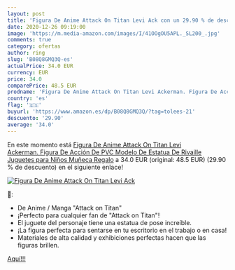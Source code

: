 ```yaml
---
layout: post
title: 'Figura De Anime Attack On Titan Levi Ack con un 29.90 % de descuento'
date: 2020-12-26 09:19:00
image: 'https://m.media-amazon.com/images/I/41OOgOU5APL._SL200_.jpg'
comments: true
category: ofertas
author: ring
slug: 'B08Q8GMQ3Q-es'
actualPrice: 34.0 EUR
currency: EUR
price: 34.0
comparePrice: 48.5 EUR
prodname: 'Figura De Anime Attack On Titan Levi Ackerman. Figura De Acción De PVC Modelo De Estatua De Rivaille Juguetes para Niños Muñeca Regalo'
country: 'es'
flag: '🇪🇸'
buyurl: 'https://www.amazon.es/dp/B08Q8GMQ3Q/?tag=tolees-21'
descuento: '29.90'
average: '34.0'
---
```


En este momento está [Figura De Anime Attack On Titan Levi Ackerman. Figura De Acción De PVC Modelo De Estatua De Rivaille Juguetes para Niños Muñeca Regalo](https://www.amazon.es/dp/B08Q8GMQ3Q/?tag=tolees-21) a 34.0 EUR (original: 48.5 EUR) (29.90 %  de descuento) en el siguiente enlace!

[![Figura De Anime Attack On Titan Levi Ack](https://m.media-amazon.com/images/I/41OOgOU5APL._SL200_.jpg)](https://www.amazon.es/dp/B08Q8GMQ3Q/?tag=tolees-21)

🔎:

- De Anime / Manga "Attack on Titan"
- ¡Perfecto para cualquier fan de "Attack on Titan"!
- El juguete del personaje tiene una estatua de pose increíble.
- ¡La figura perfecta para sentarse en tu escritorio en el trabajo o en casa!
- Materiales de alta calidad y exhibiciones perfectas hacen que las figuras brillen.

[Aquí!!!](https://www.amazon.es/dp/B08Q8GMQ3Q/?tag=tolees-21)
